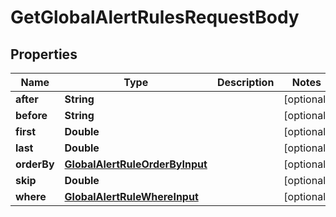 

# GetGlobalAlertRulesRequestBody


## Properties

Name | Type | Description | Notes
------------ | ------------- | ------------- | -------------
**after** | **String** |  |  [optional]
**before** | **String** |  |  [optional]
**first** | **Double** |  |  [optional]
**last** | **Double** |  |  [optional]
**orderBy** | [**GlobalAlertRuleOrderByInput**](GlobalAlertRuleOrderByInput.md) |  |  [optional]
**skip** | **Double** |  |  [optional]
**where** | [**GlobalAlertRuleWhereInput**](GlobalAlertRuleWhereInput.md) |  |  [optional]



